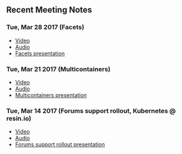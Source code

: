 ## Recent Meeting Notes

### Tue, Mar 28 2017 (Facets)
* [Video](https://drive.google.com/open?id=0B1xAg_Dw2iS8NkNTNEktekxqbnM)
* [Audio]()
* [Facets presentation]()

### Tue, Mar 21 2017 (Multicontainers)
* [Video](https://drive.google.com/open?id=0B1xAg_Dw2iS8aXRxNHVUaEVYVWc)
* [Audio](https://drive.google.com/open?id=0B1xAg_Dw2iS8c2xmcDNzUWt2LUU)
* [Multicontainers presentation](https://docs.google.com/a/resin.io/document/d/1_X8sNuuyqWcTgruH6GZiaEs7S7S24AX2KcVUOBmu5Sg/edit?usp=sharing)

### Tue, Mar 14 2017 (Forums support rollout, Kubernetes @ resin.io)
* [Video](https://drive.google.com/open?id=0B1xAg_Dw2iS8eUJDWkx0eV8tV3c)
* [Audio](https://drive.google.com/open?id=0B1xAg_Dw2iS8ZG5zOEFiSjFGREk)
* [Forums support rollout presentation](https://docs.google.com/a/resin.io/document/d/1_X8sNuuyqWcTgruH6GZiaEs7S7S24AX2KcVUOBmu5Sg/edit?usp=sharing)